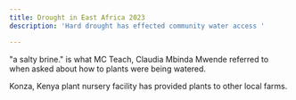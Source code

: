 ```yaml
---
title: Drought in East Africa 2023
description: 'Hard drought has effected community water access '

---
```

"a salty brine." is what MC Teach, Claudia Mbinda Mwende referred to when asked about how to plants were being watered.

Konza, Kenya plant nursery facility has provided plants to other local farms.